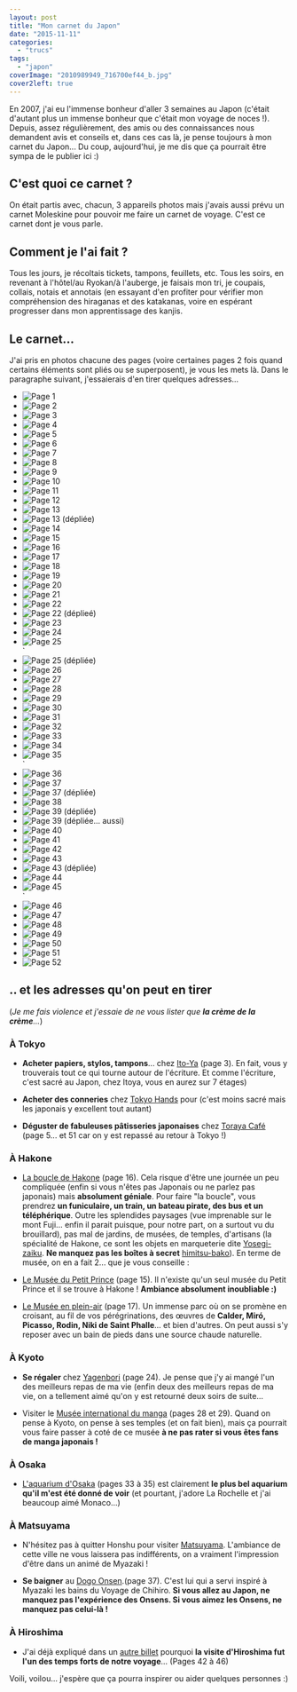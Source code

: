 ```yaml
---
layout: post
title: "Mon carnet du Japon"
date: "2015-11-11"
categories: 
  - "trucs"
tags: 
  - "japon"
coverImage: "2010989949_716700ef44_b.jpg"
cover2left: true
---
```


En 2007, j'ai eu l'immense bonheur d'aller 3 semaines au Japon (c'était d'autant plus un immense bonheur que c'était mon voyage de noces !). Depuis, assez régulièrement, des amis ou des connaissances nous demandent avis et conseils et, dans ces cas là, je pense toujours à mon carnet du Japon... Du coup, aujourd'hui, je me dis que ça pourrait être sympa de le publier ici :)

## C'est quoi ce carnet ?

On était partis avec, chacun, 3 appareils photos mais j'avais aussi prévu un carnet Moleskine pour pouvoir me faire un carnet de voyage. C'est ce carnet dont je vous parle.

## Comment je l'ai fait ?

Tous les jours, je récoltais tickets, tampons, feuillets, etc. Tous les soirs, en revenant à l'hôtel/au Ryokan/à l'auberge, je faisais mon tri, je coupais, collais, notais et annotais (en essayant d'en profiter pour vérifier mon compréhension des hiraganas et des katakanas, voire en espérant progresser dans mon apprentissage des kanjis.

## Le carnet...

J'ai pris en photos chacune des pages (voire certaines pages 2 fois quand certains éléments sont pliés ou se superposent), je vous les mets là. Dans le paragraphe suivant, j'essaierais d'en tirer quelques adresses... 

<div id="carnet-slider" class="splide">
<div class="splide__track">
<ul class="splide__list">
<li class="splide__slide"><img src="/images/2015/11/Japon/IMG_5058.jpg" alt="Page 1"></li>
<li class="splide__slide"><img src="/images/2015/11/Japon/IMG_5059.jpg" alt="Page 2"></li>
<li class="splide__slide"><img src="/images/2015/11/Japon/IMG_5060.jpg" alt="Page 3"></li>
<li class="splide__slide"><img src="/images/2015/11/Japon/IMG_5061.jpg" alt="Page 4"></li>
<li class="splide__slide"><img src="/images/2015/11/Japon/IMG_5062.jpg" alt="Page 5"></li>
<li class="splide__slide"><img src="/images/2015/11/Japon/IMG_5063.jpg" alt="Page 6"></li>
<li class="splide__slide"><img src="/images/2015/11/Japon/IMG_5064.jpg" alt="Page 7"></li>
<li class="splide__slide"><img src="/images/2015/11/Japon/IMG_5065.jpg" alt="Page 8"></li>
<li class="splide__slide"><img src="/images/2015/11/Japon/IMG_5066.jpg" alt="Page 9"></li>
<li class="splide__slide"><img src="/images/2015/11/Japon/IMG_5067.jpg" alt="Page 10"></li>
<li class="splide__slide"><img src="/images/2015/11/Japon/IMG_5068.jpg" alt="Page 11"></li>
<li class="splide__slide"><img src="/images/2015/11/Japon/IMG_5069.jpg" alt="Page 12"></li>
<li class="splide__slide"><img src="/images/2015/11/Japon/IMG_5071.jpg" alt="Page 13"></li>
<li class="splide__slide"><img src="/images/2015/11/Japon/IMG_5070.jpg" alt="Page 13 (dépliée)"></li>
<li class="splide__slide"><img src="/images/2015/11/Japon/IMG_5116.jpg" alt="Page 14"></li>
<li class="splide__slide"><img src="/images/2015/11/Japon/IMG_5072.jpg" alt="Page 15"></li>
<li class="splide__slide"><img src="/images/2015/11/Japon/IMG_5073.jpg" alt="Page 16"></li>
<li class="splide__slide"><img src="/images/2015/11/Japon/IMG_5074.jpg" alt="Page 17"></li>
<li class="splide__slide"><img src="/images/2015/11/Japon/IMG_5075.jpg" alt="Page 18"></li>
<li class="splide__slide"><img src="/images/2015/11/Japon/IMG_5076.jpg" alt="Page 19"></li>
<li class="splide__slide"><img src="/images/2015/11/Japon/IMG_5077.jpg" alt="Page 20"></li>
<li class="splide__slide"><img src="/images/2015/11/Japon/IMG_5078.jpg" alt="Page 21"></li>
<li class="splide__slide"><img src="/images/2015/11/Japon/IMG_5079.jpg" alt="Page 22"></li>
<li class="splide__slide"><img src="/images/2015/11/Japon/IMG_5080.jpg" alt="Page 22 (déplieé)"></li>
<li class="splide__slide"><img src="/images/2015/11/Japon/IMG_5081.jpg" alt="Page 23"></li>
<li class="splide__slide"><img src="/images/2015/11/Japon/IMG_5082.jpg" alt="Page 24"></li>
<li class="splide__slide"><img src="/images/2015/11/Japon/IMG_5083.jpg" alt="Page 25"></li>`
<li class="splide__slide"><img src="/images/2015/11/Japon/IMG_5084.jpg" alt="Page 25 (dépliée)"></li>
<li class="splide__slide"><img src="/images/2015/11/Japon/IMG_5085.jpg" alt="Page 26"></li>
<li class="splide__slide"><img src="/images/2015/11/Japon/IMG_5086.jpg" alt="Page 27"></li>
<li class="splide__slide"><img src="/images/2015/11/Japon/IMG_5087.jpg" alt="Page 28"></li>
<li class="splide__slide"><img src="/images/2015/11/Japon/IMG_5088.jpg" alt="Page 29"></li>
<li class="splide__slide"><img src="/images/2015/11/Japon/IMG_5089.jpg" alt="Page 30"></li>
<li class="splide__slide"><img src="/images/2015/11/Japon/IMG_5090.jpg" alt="Page 31"></li>
<li class="splide__slide"><img src="/images/2015/11/Japon/IMG_5091.jpg" alt="Page 32"></li>
<li class="splide__slide"><img src="/images/2015/11/Japon/IMG_5092.jpg" alt="Page 33"></li>
<li class="splide__slide"><img src="/images/2015/11/Japon/IMG_5093.jpg" alt="Page 34"></li>
<li class="splide__slide"><img src="/images/2015/11/Japon/IMG_5094.jpg" alt="Page 35"></li>`
<li class="splide__slide"><img src="/images/2015/11/Japon/IMG_5095.jpg" alt="Page 36"></li>
<li class="splide__slide"><img src="/images/2015/11/Japon/IMG_5096.jpg" alt="Page 37"></li>
<li class="splide__slide"><img src="/images/2015/11/Japon/IMG_5097.jpg" alt="Page 37 (dépliée)"></li>
<li class="splide__slide"><img src="/images/2015/11/Japon/IMG_5098.jpg" alt="Page 38"></li>
<li class="splide__slide"><img src="/images/2015/11/Japon/IMG_5099.jpg" alt="Page 39 (dépliée)"></li>
<li class="splide__slide"><img src="/images/2015/11/Japon/IMG_5100.jpg" alt="Page 39 (dépliée... aussi)"></li>
<li class="splide__slide"><img src="/images/2015/11/Japon/IMG_5101.jpg" alt="Page 40"></li>
<li class="splide__slide"><img src="/images/2015/11/Japon/IMG_5102.jpg" alt="Page 41"></li>
<li class="splide__slide"><img src="/images/2015/11/Japon/IMG_5103.jpg" alt="Page 42"></li>
<li class="splide__slide"><img src="/images/2015/11/Japon/IMG_5105.jpg" alt="Page 43"></li>
<li class="splide__slide"><img src="/images/2015/11/Japon/IMG_5104.jpg" alt="Page 43 (dépliée)"></li>
<li class="splide__slide"><img src="/images/2015/11/Japon/IMG_5106.jpg" alt="Page 44"></li>
<li class="splide__slide"><img src="/images/2015/11/Japon/IMG_5107.jpg" alt="Page 45"></li>`
<li class="splide__slide"><img src="/images/2015/11/Japon/IMG_5108.jpg" alt="Page 46"></li>
<li class="splide__slide"><img src="/images/2015/11/Japon/IMG_5109.jpg" alt="Page 47"></li>
<li class="splide__slide"><img src="/images/2015/11/Japon/IMG_5110.jpg" alt="Page 48"></li>
<li class="splide__slide"><img src="/images/2015/11/Japon/IMG_5111.jpg" alt="Page 49"></li>
<li class="splide__slide"><img src="/images/2015/11/Japon/IMG_5112.jpg" alt="Page 50"></li>
<li class="splide__slide"><img src="/images/2015/11/Japon/IMG_5113.jpg" alt="Page 51"></li>
<li class="splide__slide"><img src="/images/2015/11/Japon/IMG_5114.jpg" alt="Page 52"></li>

</ul>
</div>
</div>

## .. et les adresses qu'on peut en tirer

(_Je me fais violence et j'essaie de ne vous lister que **la crème de la crème**..._)

### À Tokyo

- **Acheter papiers, stylos, tampons**... chez [Ito-Ya](http://www.tripadvisor.fr/Attraction_Review-g1066444-d2710584-Reviews-Itoya-Chuo_Tokyo_Tokyo_Prefecture_Kanto.html) (page 3). En fait, vous y trouverais tout ce qui tourne autour de l'écriture. Et comme l'écriture, c'est sacré au Japon, chez Itoya, vous en aurez sur 7 étages)
  
- **Acheter des conneries** chez [Tokyo Hands](http://www.tokyu-hands.co.jp/foreign.html) pour (c'est moins sacré mais les japonais y excellent tout autant)
  
- **Déguster de fabuleuses pâtisseries japonaises** chez [Toraya Café](https://www.toraya-group.co.jp/toraya-cafe/) (page 5... et 51 car on y est repassé au retour à Tokyo !)

### À Hakone

- [La boucle de Hakone](http://www.kanpai.fr/hakone) (page 16). Cela risque d'être une journée un peu compliquée (enfin si vous n'êtes pas Japonais ou ne parlez pas japonais) mais **absolument géniale**. Pour faire "la boucle", vous prendrez **un funiculaire, un train, un bateau pirate, des bus et un téléphérique**. Outre les splendides paysages (vue imprenable sur le mont Fuji... enfin il parait puisque, pour notre part, on a surtout vu du brouillard), pas mal de jardins, de musées, de temples, d'artisans (la spécialité de Hakone, ce sont les objets en marqueterie dite [Yosegi-zaiku](https://fr.wikipedia.org/wiki/Yosegi-zaiku). **Ne manquez pas les boîtes à secret** [himitsu-bako](https://en.wikipedia.org/wiki/Puzzle_box)). En terme de musée, on en a fait 2... que je vous conseille :  
    
- [Le Musée du Petit Prince](https://fr.wikipedia.org/wiki/Mus%C3%A9e_du_Petit_Prince_de_Saint-Exup%C3%A9ry_%C3%A0_Hakone) (page 15). Il n'existe qu'un seul musée du Petit Prince et il se trouve à Hakone ! **Ambiance absolument inoubliable :)**
  
- [Le Musée en plein-air](http://www.tripadvisor.fr/Attraction_Review-g298171-d320696-Reviews-The_Hakone_Open_Air_Museum-Hakone_machi_Ashigarashimo_gun_Kanagawa_Prefecture_Kant.html) (page 17). Un immense parc où on se promène en croisant, au fil de vos pérégrinations, des œuvres de **Calder, Miró, Picasso, Rodin, Niki de Saint Phalle**... et bien d'autres. On peut aussi s'y reposer avec un bain de pieds dans une source chaude naturelle.

### À Kyoto

- **Se régaler** chez [Yagenbori](http://www.tripadvisor.fr/Restaurant_Review-g298564-d3882425-Reviews-Yagenbori_Sueyoshicho-Kyoto_Kyoto_Prefecture_Kinki.html) (page 24). Je pense que j'y ai mangé l'un des meilleurs repas de ma vie (enfin deux des meilleurs repas de ma vie, on a tellement aimé qu'on y est retourné deux soirs de suite...
  
- Visiter le [Musée international du manga](http://www.kyotomm.jp/french/) (pages 28 et 29). Quand on pense à Kyoto, on pense à ses temples (et on fait bien), mais ça pourrait vous faire passer à coté de ce musée **à ne pas rater si vous êtes fans de manga japonais !**

### À Osaka

- [L'aquarium d'Osaka](http://www.kaiyukan.com/language/french/) (pages 33 à 35) est clairement **le plus bel aquarium qu'il m'est été donné de voir** (et pourtant, j'adore La Rochelle et j'ai beaucoup aimé Monaco...)

### À Matsuyama

- N'hésitez pas à quitter Honshu pour visiter [Matsuyama](https://fr.wikipedia.org/wiki/Matsuyama_%28Ehime%29). L'ambiance de cette ville ne vous laissera pas indifférents, on a vraiment l'impression d'être dans un animé de Myazaki !
  
- **Se baigner** au [Dogo Onsen](https://www.vivrelejapon.com/ville-matsuyama/dogo-onsen).(page 37). C'est lui qui a servi inspiré à Myazaki les bains du Voyage de Chihiro. **Si vous allez au Japon, ne manquez pas l'expérience des Onsens. Si vous aimez les Onsens, ne manquez pas celui-là !**

### À Hiroshima

- J'ai déjà expliqué dans un [autre billet](/2015/08/hiroshima-mon-amour/) pourquoi **la visite d'Hiroshima fut l'un des temps forts de notre voyage**... (Pages 42 à 46)

Voili, voilou... j'espère que ça pourra inspirer ou aider quelques personnes :)
